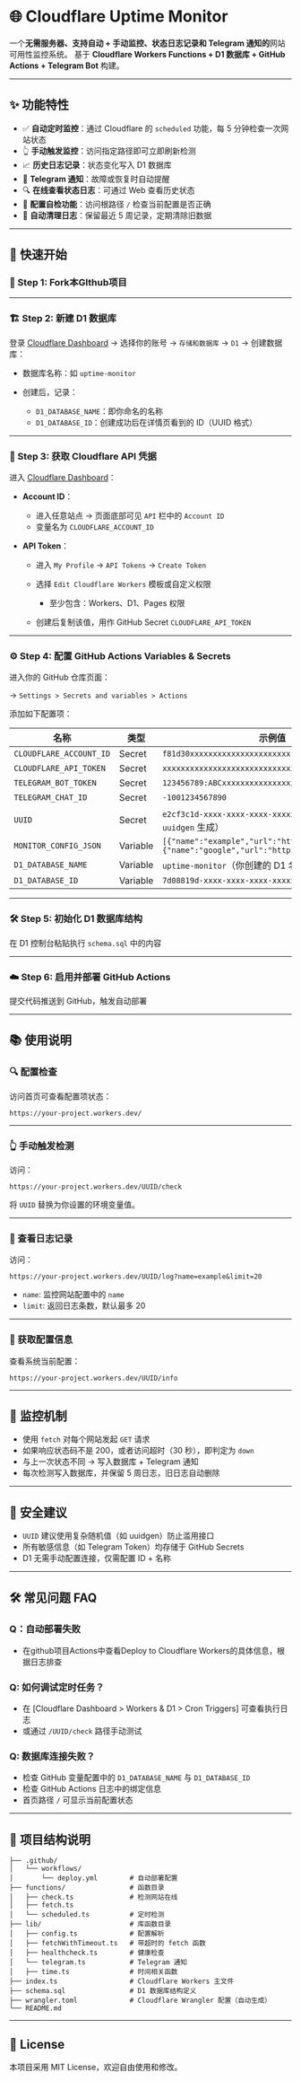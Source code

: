 # 🌐 Cloudflare Uptime Monitor

一个**无需服务器、支持自动 + 手动监控、状态日志记录和 Telegram 通知的**网站可用性监控系统。
基于 **Cloudflare Workers Functions + D1 数据库 + GitHub Actions + Telegram Bot** 构建。

---

## ✨ 功能特性

* ✅ **自动定时监控**：通过 Cloudflare 的 `scheduled` 功能，每 5 分钟检查一次网站状态
* 👆 **手动触发监控**：访问指定路径即可立即刷新检测
* 📈 **历史日志记录**：状态变化写入 D1 数据库
* 🚨 **Telegram 通知**：故障或恢复时自动提醒
* 🔍 **在线查看状态日志**：可通过 Web 查看历史状态
* 🔧 **配置自检功能**：访问根路径 `/` 检查当前配置是否正确
* 🧹 **自动清理日志**：保留最近 5 周记录，定期清除旧数据

---

## 🚀 快速开始

### 🧩 Step 1: Fork本GIthub项目

---

### 🏗️ Step 2: 新建 D1 数据库

登录 [Cloudflare Dashboard](https://dash.cloudflare.com/) → 选择你的账号 → `存储和数据库` → `D1` → 创建数据库：

* 数据库名称：如 `uptime-monitor`
* 创建后，记录：

  * `D1_DATABASE_NAME`：即你命名的名称
  * `D1_DATABASE_ID`：创建成功后在详情页看到的 ID（UUID 格式）

---

### 🔑 Step 3: 获取 Cloudflare API 凭据

进入 [Cloudflare Dashboard](https://dash.cloudflare.com/)：

* **Account ID**：

  * 进入任意站点 → 页面底部可见 `API` 栏中的 `Account ID`
  * 变量名为 `CLOUDFLARE_ACCOUNT_ID`
* **API Token**：

  * 进入 `My Profile` → `API Tokens` → `Create Token`
  * 选择 `Edit Cloudflare Workers` 模板或自定义权限

    * 至少包含：Workers、D1、Pages 权限
  * 创建后复制该值，用作 GitHub Secret `CLOUDFLARE_API_TOKEN`

---

### ⚙️ Step 4: 配置 GitHub Actions Variables & Secrets

进入你的 GitHub 仓库页面：

→ `Settings > Secrets and variables > Actions`

添加如下配置项：

| 名称                     | 类型     | 示例值                                                                                          |
| ----------------------- | -------- | ----------------------------------------------------------------------------------------------- |
| `CLOUDFLARE_ACCOUNT_ID` | Secret   | `f81d30xxxxxxxxxxxxxxxxxxxxxx`                                                                  |
| `CLOUDFLARE_API_TOKEN`  | Secret   | `xxxxxxxxxxxxxxxxxxxxxxxxxxxxxxxx`                                                              |
| `TELEGRAM_BOT_TOKEN`    | Secret   | `123456789:ABCxxxxxxxxxxxxxxxxxxxxxxxx`                                                         |
| `TELEGRAM_CHAT_ID`      | Secret   | `-1001234567890`                                                                                |
| `UUID`                  | Secret   | `e2cf3c1d-xxxx-xxxx-xxxx-xxxxxxxxxxxx`（可用 `uuidgen` 生成）                                    |
| `MONITOR_CONFIG_JSON`   | Variable | `[{"name":"example","url":"https://example.com"},{"name":"google","url":"https://google.com"}]` |
| `D1_DATABASE_NAME`      | Variable | `uptime-monitor`（你创建的 D1 名称）                                                             |
| `D1_DATABASE_ID`        | Variable | `7d08819d-xxxx-xxxx-xxxx-xxxxxxxxxxxx`                                                          |

---

### 🛠️ Step 5: 初始化 D1 数据库结构

在 D1 控制台粘贴执行 `schema.sql` 中的内容

---

### ☁️ Step 6: 启用并部署 GitHub Actions

提交代码推送到 GitHub，触发自动部署

---

## 📚 使用说明

### 🔍 配置检查

访问首页可查看配置项状态：

```
https://your-project.workers.dev/
```

---

### 👆 手动触发检测

访问：

```
https://your-project.workers.dev/UUID/check
```

将 `UUID` 替换为你设置的环境变量值。

---

### 📜 查看日志记录

访问：

```
https://your-project.workers.dev/UUID/log?name=example&limit=20
```

* `name`: 监控网站配置中的 `name`
* `limit`: 返回日志条数，默认最多 20

---

### 🧾 获取配置信息

查看系统当前配置：

```
https://your-project.workers.dev/UUID/info
```

---

## 🧠 监控机制

* 使用 `fetch` 对每个网站发起 `GET` 请求
* 如果响应状态码不是 200，或者访问超时（30 秒），即判定为 `down`
* 与上一次状态不同 → 写入数据库 + Telegram 通知
* 每次检测写入数据库，并保留 5 周日志，旧日志自动删除

---

## 🔐 安全建议

* `UUID` 建议使用复杂随机值（如 uuidgen）防止滥用接口
* 所有敏感信息（如 Telegram Token）均存储于 GitHub Secrets
* D1 无需手动配置连接，仅需配置 ID + 名称

---

## 🛠️ 常见问题 FAQ

### Q：自动部署失败

* 在github项目Actions中查看Deploy to Cloudflare Workers的具体信息，根据日志排查

### Q: 如何调试定时任务？

* 在 \[Cloudflare Dashboard > Workers & D1 > Cron Triggers] 可查看执行日志
* 或通过 `/UUID/check` 路径手动测试

### Q: 数据库连接失败？

* 检查 GitHub 变量配置中的 `D1_DATABASE_NAME` 与 `D1_DATABASE_ID`
* 检查 GitHub Actions 日志中的绑定信息
* 首页路径 `/` 可显示当前配置状态

---

## 📁 项目结构说明

```
├── .github/
│   └── workflows/
│       └── deploy.yml        # 自动部署配置
├── functions/                # 函数目录
│   ├── check.ts              # 检测网站在线
│   ├── fetch.ts
│   └── scheduled.ts          # 定时检测
├── lib/                      # 库函数目录
│   ├── config.ts             # 配置解析
│   ├── fetchWithTimeout.ts   # 带超时的 fetch 函数
│   ├── healthcheck.ts        # 健康检查
│   └── telegram.ts           # Telegram 通知
│   ├── time.ts               # 时间相关函数
├── index.ts                  # Cloudflare Workers 主文件
├── schema.sql                # D1 数据库结构定义
├── wrangler.toml             # Cloudflare Wrangler 配置（自动生成）
└── README.md
```

---

## 📝 License

本项目采用 MIT License，欢迎自由使用和修改。

